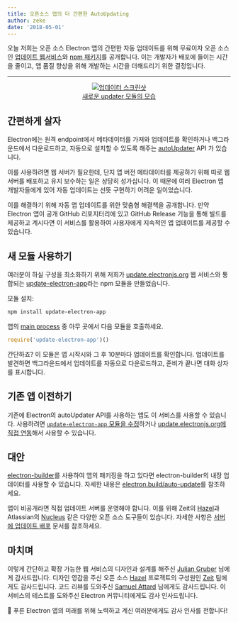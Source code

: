 ```yaml
---
title: 오픈소스 앱의 더 간편한 AutoUpdating
author: zeke
date: '2018-05-01'
---
```


오늘 저희는 오픈 소스 Electron 앱의 간편한 자동 업데이트를 위해 무료이자 오픈 소스인 [업데이트 웹서비스](https://github.com/electron/update.electronjs.org)와 [npm 패키지](https://github.com/electron/update-electron-app)를 공개합니다. 이는 개발자가 배포에 들이는 시간을 줄이고, 앱 품질 향상을 위해 개발하는 시간을 더해드리기 위한 결정입니다.

---

<figure>
  <a href="https://github.com/electron/update-electron-app" style="display: block; text-align: center;">
    <img class="screenshot" src="https://user-images.githubusercontent.com/2289/39480716-e9990910-4d1d-11e8-8901-9549c6ff6050.png" alt="업데이터 스크린샷">
    <figcaption>새로운 updater 모듈의 모습</figcaption>
  </a>
</figure>

## 간편하게 살자

Electron에는 원격 endpoint에서 메타데이터를 가져와 업데이트를 확인하거나 백그라운드에서 다운로드하고, 자동으로 설치할 수 있도록 해주는 [autoUpdater](https://electronjs.org/docs/tutorial/updates) API 가 있습니다.

이를 사용하려면 웹 서버가 필요한데, 단지 앱 버전 메타데이터를 제공하기 위해 따로 웹 서버를 배포하고 유지 보수하는 일은 상당히 성가십니다. 이 때문에 여러 Electron 앱 개발자들에게 있어 자동 업데이트는 선뜻 구현하기 어려운 일이었습니다.

이를 해결하기 위해 자동 앱 업데이트를 위한 맞춤형 해결책을 공개합니다. 만약 Electron 앱이 공개 GitHub 리포지터리에 있고 GitHub Release 기능을 통해 빌드를 제공하고 계시다면 이 서비스를 활용하여 사용자에게 지속적인 앱 업데이트를 제공할 수 있습니다.

## 새 모듈 사용하기

여러분이 하실 구성을 최소화하기 위해 저희가 [update.electronjs.org](https://github.com/electron/update.electronjs.org) 웹 서비스와 통합되는 [update-electron-app](https://github.com/electron/update-electron-app)라는 npm 모듈을 만들었습니다.

모듈 설치:

```sh
npm install update-electron-app
```

앱의 [main process](https://electronjs.org/docs/glossary#main-process) 중 아무 곳에서 다음 모듈을 호출하세요.

```js
require('update-electron-app')()
```

간단하죠? 이 모듈은 앱 시작시와 그 후 10분마다 업데이트를 확인합니다. 업데이트를 발견하면 백그라운드에서 업데이트를 자동으로 다운로드하고, 준비가 끝나면 대화 상자를 표시합니다.

## 기존 앱 이전하기

기존에 Electron의 autoUpdater API를 사용하는 앱도 이 서비스를 사용할 수 있습니다. 사용하려면 [`update-electron-app` 모듈을 수정](https://github.com/electron/update-electron-app)하거나 [update.electronjs.org에 직접 연동](https://github.com/electron/update.electronjs.org)해서 사용할 수 있습니다.

## 대안

[electron-builder](https://github.com/electron-userland/electron-builder)를 사용하여 앱의 패키징을 하고 있다면 electron-builder의 내장 업데이터를 사용할 수 있습니다. 자세한 내용은 [electron.build/auto-update](https://www.electron.build/auto-update)를 참조하세요.

앱이 비공개라면 직접 업데이트 서버를 운영해야 합니다. 이를 위해 Zeit의 [Hazel](https://github.com/zeit/hazel)과 Atlassian의 [Nucleus](https://github.com/atlassian/nucleus) 같은 다양한 오픈 소스 도구들이 있습니다. 자세한 사항은 [서버에 업데이트 배포](https://electronjs.org/docs/tutorial/updates#deploying-an-update-server) 문서를 참조하세요.

## 마치며

이렇게 간단하고 확장 가능한 웹 서비스의 디자인과 설계를 해주신 [Julian Gruber](http://juliangruber.com/) 님에게 감사드립니다. 디자인 영감을 주신 오픈 소스 [Hazel](https://github.com/zeit/hazel) 프로젝트의 구성원인 [Zeit](https://zeit.co) 팀에게도 감사드립니다. 코드 리뷰를 도와주신 [Samuel Attard](https://www.samuelattard.com/) 님에게도 감사드립니다. 이 서비스의 테스트를 도와주신 Electron 커뮤니티에게도 감사 인사드립니다.

🌲 푸른 Electron 앱의 미래를 위해 노력하고 계신 여러분에게도 감사 인사를 전합니다!